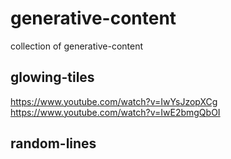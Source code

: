 # generative-content
collection of generative-content 

## glowing-tiles
https://www.youtube.com/watch?v=IwYsJzopXCg
https://www.youtube.com/watch?v=IwE2bmgQbOI

## random-lines
